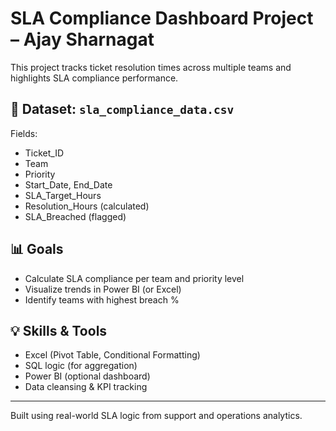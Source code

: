 # SLA Compliance Dashboard Project – Ajay Sharnagat

This project tracks ticket resolution times across multiple teams and highlights SLA compliance performance.

## 📂 Dataset: `sla_compliance_data.csv`

Fields:
- Ticket_ID
- Team
- Priority
- Start_Date, End_Date
- SLA_Target_Hours
- Resolution_Hours (calculated)
- SLA_Breached (flagged)

## 📊 Goals
- Calculate SLA compliance per team and priority level
- Visualize trends in Power BI (or Excel)
- Identify teams with highest breach %

## 💡 Skills & Tools
- Excel (Pivot Table, Conditional Formatting)
- SQL logic (for aggregation)
- Power BI (optional dashboard)
- Data cleansing & KPI tracking

---

Built using real-world SLA logic from support and operations analytics.
